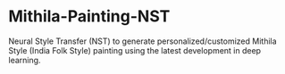 # Mithila-Painting-NST
Neural Style Transfer (NST) to generate personalized/customized Mithila Style (India Folk Style) painting using the latest development in deep learning.
